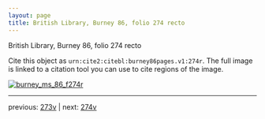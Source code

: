 ```yaml
---
layout: page
title: British Library, Burney 86, folio 274 recto
---
```


British Library, Burney 86, folio 274 recto

Cite this object as `urn:cite2:citebl:burney86pages.v1:274r`.  The full image is linked to a citation tool you can use to cite regions of the image.

[![burney_ms_86_f274r](http://www.homermultitext.org/iipsrv?IIIF=/project/homer/pyramidal/deepzoom/citebl/burney86imgs/v1/burney_ms_86_f274r.tif/full/800,/0/default.jpg)](http://www.homermultitext.org/ict2/?urn=urn:cite2:citebl:burney86imgs.v1:burney_ms_86_f274r) 

---

previous:  [273v](../273v/) | next: [274v](../274v/)